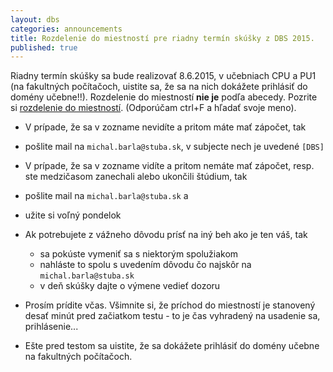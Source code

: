 ```yaml
---
layout: dbs
categories: announcements
title: Rozdelenie do miestností pre riadny termín skúšky z DBS 2015.
published: true
---
```

Riadny termín skúšky sa bude realizovať 8.6.2015, v učebniach CPU a PU1 (na fakultných počítačoch, uistite sa, že sa na nich dokážete prihlásiť do domény učebne!!). Rozdelenie do miestností <b>nie je</b> podľa abecedy. Pozrite si [rozdelenie do miestností](/DBS2015_RT.pdf). (Odporúčam ctrl+F a hľadať svoje meno).

* V prípade, že sa v zozname nevidíte a pritom máte mať zápočet, tak
 * pošlite mail na `michal.barla@stuba.sk`, v subjecte nech je uvedené `[DBS]`

* V prípade, že sa v zozname vidíte a pritom nemáte mať zápočet, resp. ste medzičasom zanechali alebo ukončili štúdium, tak
 * pošlite mail na `michal.barla@stuba.sk` a
 * užite si voľný pondelok

* Ak potrebujete z vážneho dôvodu prísť na iný beh ako je ten váš, tak
  * sa pokúste vymeniť sa s niektorým spolužiakom
  * nahláste to spolu s uvedením dôvodu čo najskôr na `michal.barla@stuba.sk`
  * v deň skúšky dajte o výmene vedieť dozoru

* Prosím prídite včas. Všimnite si, že príchod do miestností je stanovený desať minút pred začiatkom testu - to je čas vyhradený na usadenie sa, prihlásenie...

* Ešte pred testom sa uistite, že sa dokážete prihlásiť do domény učebne na fakultných počítačoch.

